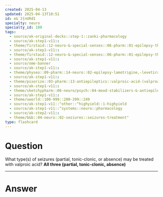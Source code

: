 ```yaml
---
created: 2025-04-13
updated: 2025-04-13T10:51
id: e&`2{nURd1
specialty: neuro
specialty_id: 189
tags:
  - source/ak-original-decks::step-1::zanki-pharmacology
  - source/ak-step1-v11::
  - theme/firstaid::12-neuro-&-special-senses::06-pharm::01-epilepsy-therapy
  - source/ak-step1-v11::
  - theme/firstaid::12-neuro-&-special-senses::06-pharm::01-epilepsy-therapy::valproic-acid
  - source/ak-step1-v11::
  - source/ome-banner
  - source/ak-step1-v11::
  - theme/physeo::09-pharm::14-neuro::02-epilepsy-lamotrigine,-levetiracetam,-topiramate-and-valproic-acid
  - source/ak-step1-v11::
  - theme/pixorize::03-pharm::13-antiepileptics::valproic-acid-(valproate)
  - source/ak-step1-v11::
  - theme/sketchypharm::06-neuro/psych::04-mood-stabilizers-&-antiepileptic-drugs::03-valproate,-topiramate,-lamotrigine,-levetiracetam
  - source/ak-step1-v11::
  - theme/uworld::100-999::200-299::249
  - source/ak-step1-v11::^other::^highyield::1-highyield
  - source/ak-step1-v11::^systems::neuro::pharmacology
  - source/ak-step2-v11::
  - theme/b&b::04-neuro::02-seziures::seizures-treatment"
type: flashcard
---
```


# Question
What type(s) of seizures (partial, tonic-clonic, or absence) may be treated with valproic acid?    **All three (partial, tonic-clonic, absence)**

---

# Answer

